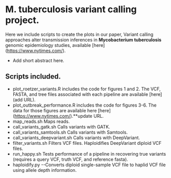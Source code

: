 # **M. tuberculosis** variant calling project.

Here we include scripts to create the plots in our paper, Variant calling approaches alter transmission inferences in **Mycobacterium tuberculosis** genomic epidemiology studies, available [here] (https://www.nytimes.com/). 

- Add short abstract here. 

## Scripts included. 

- plot_roetzer_variants.R includes the code for figures 1 and 2. The VCF, FASTA, and tree files associated with each pipeline are available [here] (add URL). 
- plot_outbreak_performance.R includes the code for figures 3-6. The data for those figures are available here [here] (https://www.nytimes.com/).**update URL.
- map_reads.sh Maps reads.
- call_variants_gatk.sh Calls variants with GATK. 
- call_variants_samtools.sh Calls variants with Samtools. 
- call_variants_deepvariant.sh Calls variants with DeepVariant. 
- filter_variants.sh Filters VCF files. Haploidifies DeepVariant diploid VCF files. 
- run_happy.sh Tests performance of a pipeline in recovering true variants (requires a query VCF, truth VCF, and reference fasta).
- haploidify.py
--Converts diploid single-sample VCF file to haplid VCF file using allele depth information. 


